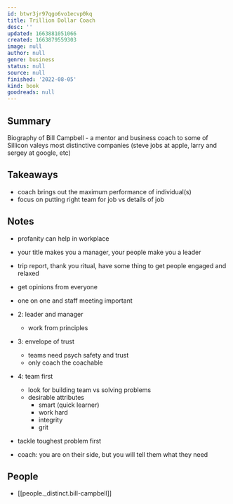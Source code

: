```yaml
---
id: btwr3jr97qgo6vo1ecvp0kq
title: Trillion Dollar Coach
desc: ''
updated: 1663881051066
created: 1663879559303
image: null
author: null
genre: business
status: null
source: null
finished: '2022-08-05'
kind: book
goodreads: null
---
```


## Summary
Biography of Bill Campbell - a mentor and business coach to some of Sillicon valeys most distinctive companies (steve jobs at apple, larry and sergey at google, etc)

## Takeaways
- coach brings out the maximum performance of individual(s)
- focus on putting right team for job vs details of job

## Notes
- profanity can help in workplace
- your title makes you a manager, your people make you a leader 
- trip report, thank you ritual, have some thing to get people engaged and relaxed
- get opinions from everyone
- one on one and staff meeting important 

- 2: leader and manager
    - work from principles
- 3: envelope of trust
    - teams need psych safety and trust
    - only coach the coachable
- 4: team first 
    - look for building team vs solving problems 
    - desirable attributes
        - smart (quick learner)
        - work hard
        - integrity
        - grit 

- tackle toughest problem first 
- coach: you are on their side, but you will tell them what they need

## People
- [[people._distinct.bill-campbell]]



